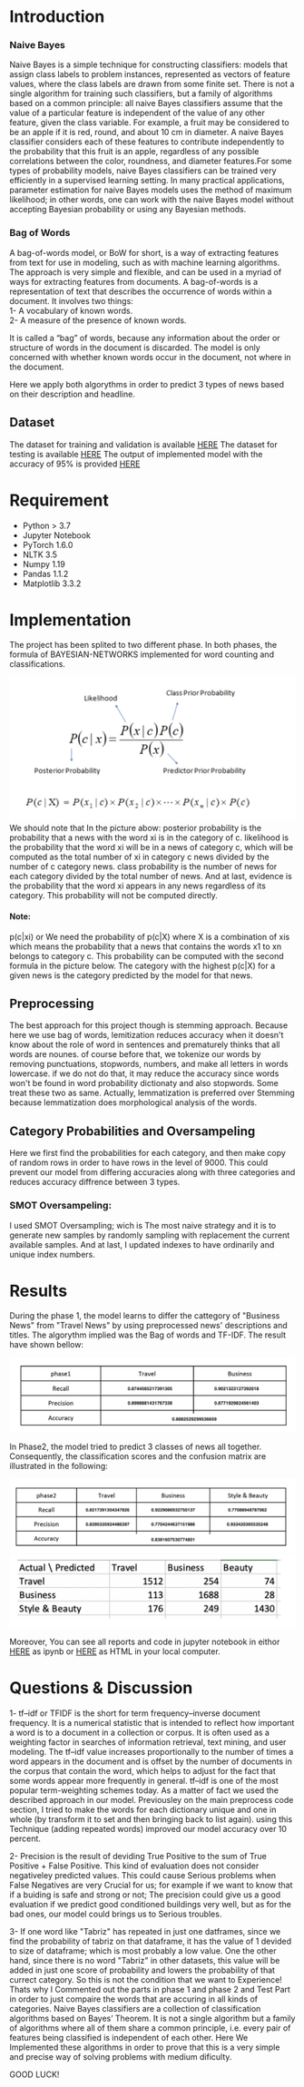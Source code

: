 # Introduction
### Naive Bayes
Naive Bayes is a simple technique for constructing classifiers: models that assign class labels to problem instances, represented as vectors of feature values, where the class labels are drawn from some finite set. There is not a single algorithm for training such classifiers, but a family of algorithms based on a common principle: all naive Bayes classifiers assume that the value of a particular feature is independent of the value of any other feature, given the class variable. For example, a fruit may be considered to be an apple if it is red, round, and about 10 cm in diameter. A naive Bayes classifier considers each of these features to contribute independently to the probability that this fruit is an apple, regardless of any possible correlations between the color, roundness, and diameter features.For some types of probability models, naive Bayes classifiers can be trained very efficiently in a supervised learning setting. In many practical applications, parameter estimation for naive Bayes models uses the method of maximum likelihood; in other words, one can work with the naive Bayes model without accepting Bayesian probability or using any Bayesian methods.

### Bag of Words
A bag-of-words model, or BoW for short, is a way of extracting features from text for use in modeling, such as with machine learning algorithms.
The approach is very simple and flexible, and can be used in a myriad of ways for extracting features from documents.
A bag-of-words is a representation of text that describes the occurrence of words within a document. It involves two things:<br>
1- A vocabulary of known words.<br>
2- A measure of the presence of known words.

It is called a “bag” of words, because any information about the order or structure of words in the document is discarded. The model is only concerned with whether known words occur in the document, not where in the document.

Here we apply both algorythms in order to predict 3 types of news based on their description and headline.

## Dataset
The dataset for training and validation is available [HERE](https://github.com/pmadinei/BN-tf-idf/blob/master/Docs/data.csv)
The dataset for testing is available [HERE](https://github.com/pmadinei/BN-tf-idf/blob/master/Docs/test.csv)
The output of implemented model with the accuracy of 95% is provided [HERE](https://github.com/pmadinei/BN-tf-idf/blob/master/Docs/output.csv)

# Requirement
* Python > 3.7
* Jupyter Notebook
* PyTorch 1.6.0
* NLTK 3.5
* Numpy 1.19
* Pandas 1.1.2
* Matplotlib 3.3.2

# Implementation
The project has been splited to two different phase. In both phases, the formula of BAYESIAN-NETWORKS implemented for word counting and classifications.

![BAyesian nets Formula](https://github.com/pmadinei/BN-tf-idf/blob/master/Docs/Bayesian%20Formula.png)
We should note that In the picture abow:
posterior probability is the probability that a news with the word xi is in the category of c. likelihood is the probability that the word xi will be in a news of category c, which will be computed as the total number of xi in category c news divided by the number of c category news. class probability is the number of news for each category divided by the total number of news. And at last, evidence is the probability that the word xi appears in any news regardless of its category. This probability will not be computed directly.
#### Note:
p(c|xi) or We need the probability of p(c|X) where X is a combination of xis which means the probability that a news that contains the words x1 to xn belongs to category c. This probability can be computed with the second formula in the picture below. The category with the highest p(c|X) for a given news is the category predicted by the model for that news.

## Preprocessing
The best approach for this project though is stemming approach. Because here we use bag of words, lemitization reduces accuracy when it doesn't know about the role of word in sentences and prematurely thinks that all words are nounes. of course before that, we tokenize our words by removing punctuations, stopwords, numbers, and make all letters in words lowercase. if we do not do that, it may reduce the accuracy since words won't be found in word probability dictionaty and also stopwords. Some treat these two as same. Actually, lemmatization is preferred over Stemming because lemmatization does morphological analysis of the words.

## Category Probabilities and Oversampeling
Here we first find the probabilities for each category, and then make copy of random rows in order to have rows in the level of 9000. This could prevent our model from differing accuracies along with three categories and reduces accuracy diffrence between 3 types.
### SMOT Oversampeling: 
I used SMOT Oversampling; wich is The most naive strategy and it is to generate new samples by randomly sampling with replacement the current available samples. And at last, I updated indexes to have ordinarily and unique index numbers.

# Results
During the phase 1, the model learns to differ the cattegory of "Business News" from "Travel News" by using preprocessed news' descriptions and titles. The algorythm implied was the Bag of words and TF-IDF. The result have shown bellow:

![Phase1](https://github.com/pmadinei/BN-tf-idf/blob/master/Docs/Phase1%20Result.png)

In Phase2, the model tried to predict 3 classes of news all together. Consequently, the classification scores and the confusion matrix are illustrated in the following:

![Phase2](https://github.com/pmadinei/BN-tf-idf/blob/master/Docs/Phase2%20Result.png)
![Phase2_CM](https://github.com/pmadinei/BN-tf-idf/blob/master/Docs/Phase2%20CM.png)

Moreover, You can see all reports and code in jupyter notebook in eithor [HERE](https://github.com/pmadinei/BN-tf-idf/blob/master/Bayesian%20Nets%20for%20TF-IDF.ipynb) as ipynb or [HERE](https://github.com/pmadinei/BN-tf-idf/blob/master/Docs/Report.html) as HTML in your local computer.

# Questions & Discussion

1- tf–idf or TFIDF is the short for term frequency–inverse document frequency. It is a numerical statistic that is intended to reflect how important a word is to a document in a collection or corpus. It is often used as a weighting factor in searches of information retrieval, text mining, and user modeling. The tf–idf value increases proportionally to the number of times a word appears in the document and is offset by the number of documents in the corpus that contain the word, which helps to adjust for the fact that some words appear more frequently in general. tf–idf is one of the most popular term-weighting schemes today. As a matter of fact we used the described approach in our model. Previousley on the main preprocess code section, I tried to make the words for each dictionary unique and one in whole (by transform it to set and then bringing back to list again). using this Technique (adding repeated words) improved our model accuracy over 10 percent.

2- Precision is the result of deviding True Positive to the sum of True Positive + False Positive. This kind of evaluation does not consider negativeley predicted values. This could cause Serious problems when False Negatives are very Crucial for us; for example if we want to know that if a buiding is safe and strong or not; The precision could give us a good evaluation if we predict good conditioned buildings very well, but as for the bad ones, our model could brings us to Serious troubles.

3- If one word like "Tabriz" has repeated in just one datframes, since we find the probability of tabriz on that dataframe, it has the value of 1 devided to size of dataframe; which is most probably a low value. One the other hand, since there is no word "Tabriz" in other datasets, this value will be added in just one score of probability and lowers the probability of that currect category. So this is not the condition that we want to Experience! Thats why I Commented out the parts in phase 1 and phase 2 and Test Part in order to just compaire the words that are accuring in all kinds of categories. Naive Bayes classifiers are a collection of classification algorithms based on Bayes’ Theorem. It is not a single algorithm but a family of algorithms where all of them share a common principle, i.e. every pair of features being classified is independent of each other. Here We Implemented these algorithms in order to prove that this is a very simple and precise way of solving problems with medium dificulty.

GOOD LUCK!
